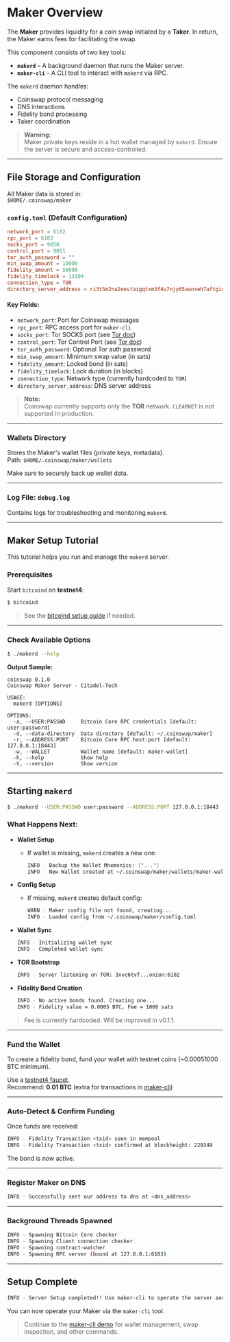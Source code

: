 # Maker Overview

The **Maker** provides liquidity for a coin swap initiated by a **Taker**. In return, the Maker earns fees for facilitating the swap.

This component consists of two key tools:

- **`makerd`** – A background daemon that runs the Maker server.
- **`maker-cli`** – A CLI tool to interact with `makerd` via RPC.

The `makerd` daemon handles:
- Coinswap protocol messaging
- DNS interactions
- Fidelity bond processing
- Taker coordination

>  **Warning:**  
> Maker private keys reside in a hot wallet managed by `makerd`. Ensure the server is secure and access-controlled.

---

## File Storage and Configuration

All Maker data is stored in:  
`$HOME/.coinswap/maker`

### `config.toml` (Default Configuration)

```toml
network_port = 6102
rpc_port = 6103
socks_port = 9050
control_port = 9051
tor_auth_password = ""
min_swap_amount = 10000
fidelity_amount = 50000
fidelity_timelock = 13104
connection_type = TOR
directory_server_address = ri3t5m2na2eestaigqtxm3f4u7njy65aunxeh7aftgid3bdeo3bz65qd.onion:8080
```

#### Key Fields:
- `network_port`: Port for Coinswap messages
- `rpc_port`: RPC access port for `maker-cli`
- `socks_port`: Tor SOCKS port (see [Tor doc](./tor.md))
- `control_port`: Tor Control Port (see [Tor doc](./tor.md))
- `tor_auth_password`: Optional Tor auth password
- `min_swap_amount`: Minimum swap value (in sats)
- `fidelity_amount`: Locked bond (in sats)
- `fidelity_timelock`: Lock duration (in blocks)
- `connection_type`: Network type (currently hardcoded to `TOR`)
- `directory_server_address`: DNS server address

>  **Note:**  
> Coinswap currently supports only the **TOR** network. `CLEARNET` is not supported in production.

---

### Wallets Directory

Stores the Maker's wallet files (private keys, metadata).  
Path: `$HOME/.coinswap/maker/wallets`

Make sure to securely back up wallet data.

---

### Log File: `debug.log`

Contains logs for troubleshooting and monitoring `makerd`.

---

## Maker Setup Tutorial

This tutorial helps you run and manage the `makerd` server.

### Prerequisites

Start `bitcoind` on **testnet4**:

```bash
$ bitcoind
```

> See the [bitcoind setup guide](./bitcoind.md) if needed.

---

### Check Available Options

```bash
$ ./makerd --help
```

**Output Sample:**

```
coinswap 0.1.0
Coinswap Maker Server - Citadel-Tech

USAGE:
  makerd [OPTIONS]

OPTIONS:
  -a, --USER:PASSWD     Bitcoin Core RPC credentials [default: user:password]
  -d, --data-directory  Data directory [default: ~/.coinswap/maker]
  -r, --ADDRESS:PORT    Bitcoin Core RPC host:port [default: 127.0.0.1:18443]
  -w, --WALLET          Wallet name [default: maker-wallet]
  -h, --help            Show help
  -V, --version         Show version
```

---

## Starting `makerd`

```bash
$ ./makerd --USER:PASSWD user:password --ADDRESS:PORT 127.0.0.1:18443
```

### What Happens Next:

- **Wallet Setup**
  - If wallet is missing, `makerd` creates a new one:
    ```bash
    INFO - Backup the Wallet Mnemonics: ["..."]
    INFO - New Wallet created at ~/.coinswap/maker/wallets/maker-wallet
    ```

- **Config Setup**
  - If missing, `makerd` creates default config:
    ```bash
    WARN - Maker config file not found, creating...
    INFO - Loaded config from ~/.coinswap/maker/config.toml
    ```

- **Wallet Sync**
  ```bash
  INFO - Initializing wallet sync
  INFO - Completed wallet sync
  ```

- **TOR Bootstrap**
  ```bash
  INFO - Server listening on TOR: 3xvc6tvf...onion:6102
  ```

- **Fidelity Bond Creation**
  ```bash
  INFO - No active bonds found. Creating one...
  INFO - Fidelity value = 0.0005 BTC, Fee = 1000 sats
  ```

>  Fee is currently hardcoded. Will be improved in v0.1.1.

---

### Fund the Wallet

To create a fidelity bond, fund your wallet with testnet coins (~0.00051000 BTC minimum).

Use a [testnet4 faucet](https://mempool.space/testnet4/faucet).  
Recommend: **0.01 BTC** (extra for transactions in [maker-cli](./maker-cli.md))

---

### Auto-Detect & Confirm Funding

Once funds are received:

```bash
INFO - Fidelity Transaction <txid> seen in mempool
INFO - Fidelity Transaction <txid> confirmed at blockheight: 229349
```

The bond is now active.

---

### Register Maker on DNS

```bash
INFO - Successfully sent our address to dns at <dns_address>
```

---

### Background Threads Spawned

```bash
INFO - Spawning Bitcoin Core checker
INFO - Spawning Client connection checker
INFO - Spawning contract-watcher
INFO - Spawning RPC server (bound at 127.0.0.1:6103)
```

---

##  Setup Complete

```bash
INFO - Server Setup completed!! Use maker-cli to operate the server and wallet.
```

You can now operate your Maker via the `maker-cli` tool.

>  Continue to the [maker-cli demo](./maker-cli.md) for wallet management, swap inspection, and other commands.